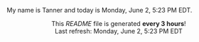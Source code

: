My name is Tanner and today is Monday, June 2, 5:23 PM EDT.

<p align="center">This <i>README</i> file is generated <b>every 3 hours</b>!</br>Last refresh: Monday, June 2, 5:23 PM EDT<br /></p>
